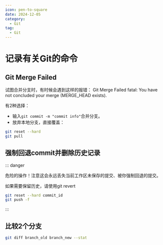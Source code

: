 ```yaml
---
icon: pen-to-square
date: 2024-12-05
category:
  - Git
tag:
  - Git
---
```


# 记录有关Git的命令

## Git Merge Failed

试图合并分支时，有时候会遇到这样的报错：
Git Merge Failed
fatal: You have not concluded your merge (MERGE_HEAD exists).

有2种选择：
- 输入`git commit -m "commit info"`合并分支。
- 放弃本地分支，直接覆盖：

```bash
git reset --hard
git pull
```

## 强制回退commit并删除历史记录

::: danger

危险的操作！注意这会永远丢失当前工作区未保存的提交、被你强制回退的提交。

如果需要保留历史，请使用git revert

```bash
git reset --hard commit_id
git push -f
```

:::

## 比较2个分支

```bash
git diff branch_old branch_new --stat
```
